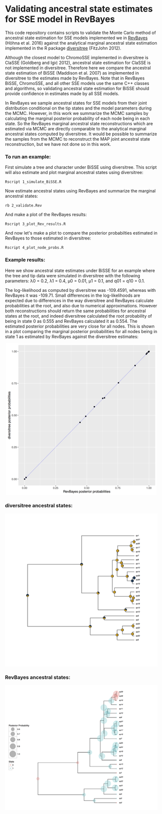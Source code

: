 
# Validating ancestral state estimates for SSE model in RevBayes

This code repository 
contains scripts to validate the Monte Carlo method of
ancestral state estimation for SSE models
implemented we in [RevBayes](http://revbayes.com) (H&ouml;hna et al. 2016) against the
analytical marginal ancestral state estimation
implemented in the R package [diversitree](http://www.zoology.ubc.ca/prog/diversitree/) (FitzJohn 2012).

Although the closest model to ChromoSSE implemented in diversitree
is ClaSSE (Goldberg and Igi&#263; 2012), ancestral state estimation for ClaSSE is not implemented in diversitree.
Therefore here we compare the ancestral state estimation of BiSSE (Maddison et al. 2007) as implemented
in diversitree to the estimates made by RevBayes. Note that in RevBayes BiSSE,
ChromoSSE, and all other SSE models use the same C++ classes and algorithms,
so validating ancestral state estimation for BiSSE should provide confidence
in estimates made by all SSE models.

In RevBayes we sample ancestral states for SSE models
from their joint distribution
conditional on the tip states and the model parameters during the MCMC.
However, in this work we summarize the MCMC samples by calculating the
marginal posterior probability of each node being in each state.
So the RevBayes marginal ancestral state reconstructions which are
estimated via MCMC are directly comparable to the
analytical marginal ancestral states computed by diversitree.
It would be possible to summarize the samples from the MCMC
to reconstruct the MAP joint ancestral state reconstruction,
but we have not done so in this work.


### To run an example:

First simulate a tree and character under BiSSE using diversitree. This script will also estimate 
and plot marginal ancestral states using diversitree:

```
Rscript 1_simulate_BiSSE.R
```

Now estimate ancestral states using RevBayes and summarize the marginal ancestral states:

```
rb 2_validate.Rev
```

And make a plot of the RevBayes results:

```
Rscript 3_plot_Rev_results.R
```

And now let's make a plot to compare the posterior probabilties estimated
in RevBayes to those estimated in diversitree:

```
Rscript 4_plot_node_probs.R
```

### Example results:

Here we show ancestral state estimates under BiSSE for an example where
the tree and tip data were simulated in diversitree with the following parameters:
λ0 = 0.2, λ1 = 0.4, µ0 = 0.01, µ1 = 0.1, 
and q01 = q10 = 0.1.

The log-likelihood as computed by diversitree was -109.4591,
whereas with RevBayes it was -109.71.
Small differences in the log-likelihoods are expected due to differences
in the way diversitree and RevBayes calculate probabilities at the root,
and also due to numerical approximations.
However both reconstructions should return the same probabilities 
for ancestral states at the root, and indeed
diversitree calculated the root probability of being in state 0 as 0.555
and RevBayes calculated it as 0.554. 
The estimated posterior probabilities are very close for all nodes.
This is shown in a plot comparing
the marginal posterior probabilities for all nodes being in state 1 
as estimated by RevBayes against the diversitree estimates:

<p align="center">
<img src="results/posteriors_plot.jpg" width="500px"/>
</p>

### diversitree ancestral states:

<p align="center">
<img src="results/diversitree_ancestral_states.jpg" width="700px"/>
</p>

### RevBayes ancestral states:

![RevBayes plot](results/revbayes_ancestral_states.jpg)

